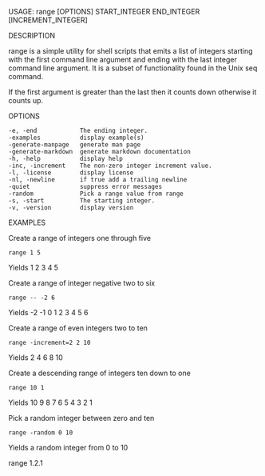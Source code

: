 
USAGE: range [OPTIONS] START_INTEGER END_INTEGER [INCREMENT_INTEGER]

DESCRIPTION

range is a simple utility for shell scripts that emits a list of 
integers starting with the first command line argument and 
ending with the last integer command line argument. It is a 
subset of functionality found in the Unix seq command.

If the first argument is greater than the last then it counts 
down otherwise it counts up.

OPTIONS

    -e, -end            The ending integer.
    -examples           display example(s)
    -generate-manpage   generate man page
    -generate-markdown  generate markdown documentation
    -h, -help           display help
    -inc, -increment    The non-zero integer increment value.
    -l, -license        display license
    -nl, -newline       if true add a trailing newline
    -quiet              suppress error messages
    -random             Pick a range value from range
    -s, -start          The starting integer.
    -v, -version        display version


EXAMPLES

Create a range of integers one through five

	range 1 5

Yields 1 2 3 4 5

Create a range of integer negative two to six

	range -- -2 6

Yields -2 -1 0 1 2 3 4 5 6

Create a range of even integers two to ten

	range -increment=2 2 10

Yields 2 4 6 8 10

Create a descending range of integers ten down to one

	range 10 1

Yields 10 9 8 7 6 5 4 3 2 1


Pick a random integer between zero and ten

	range -random 0 10

Yields a random integer from 0 to 10

range 1.2.1

